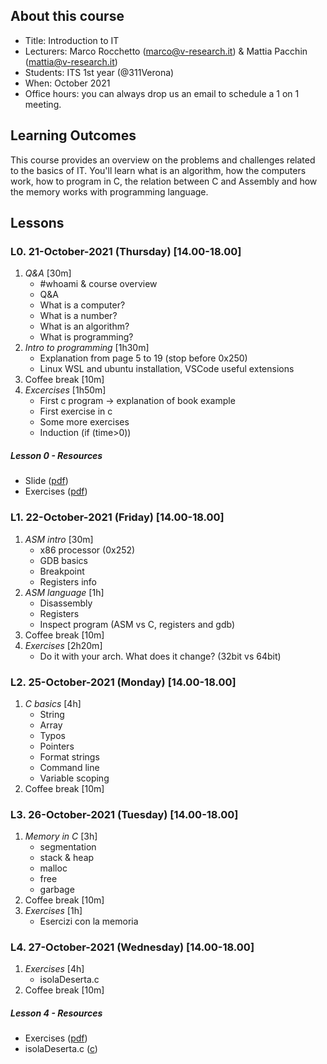 ## About this course

- Title: Introduction to IT
- Lecturers: Marco Rocchetto (marco@v-research.it) & Mattia Pacchin (mattia@v-research.it)
- Students: ITS 1st year (@311Verona)
- When: October 2021 
- Office hours: you can always drop us an email to schedule a 1 on 1 meeting.

## Learning Outcomes
This course provides an overview on the problems and challenges related to the basics of IT. You'll learn what is an algorithm, how the computers work, how to program in C, the relation between C and Assembly and how the memory works with programming language.

## Lessons
### L0. 21-October-2021 (Thursday) [14.00-18.00]
1. *Q&A* [30m]
    - #whoami & course overview
    - Q&A
	- What is a computer?
	- What is a number?
	- What is an algorithm?
	- What is programming?
2. *Intro to programming* [1h30m]
	- Explanation from page 5 to 19 (stop before 0x250)
	- Linux WSL and ubuntu installation, VSCode useful extensions
3. Coffee break [10m]
4. *Excercises* [1h50m]
    - First c program -> explanation of book example
	- First exercise in c
	- Some more exercises
	- Induction (if (time>0))

##### Lesson 0 - Resources
- Slide ([pdf](material/introduction.pdf))
- Exercises ([pdf](material/first_exercises.pdf))

### L1. 22-October-2021 (Friday) [14.00-18.00]
1. *ASM intro* [30m]
    - x86 processor (0x252)
    - GDB basics
	- Breakpoint
    - Registers info
2. *ASM language* [1h]
	- Disassembly
	- Registers
	- Inspect program (ASM vs C, registers and gdb)
3. Coffee break [10m]
4. *Exercises* [2h20m]
	- Do it with your arch. What does it change? (32bit vs 64bit)

### L2. 25-October-2021 (Monday) [14.00-18.00]
1. *C basics* [4h]
	- String
	- Array
	- Typos
	- Pointers
	- Format strings
	- Command line
	- Variable scoping
2. Coffee break [10m]

### L3. 26-October-2021 (Tuesday) [14.00-18.00]
1. *Memory in C* [3h]
	- segmentation
	- stack & heap
	- malloc
	- free
	- garbage
2. Coffee break [10m]
3. *Exercises* [1h]
	- Esercizi con la memoria

### L4. 27-October-2021 (Wednesday) [14.00-18.00]
1. *Exercises* [4h]
	- isolaDeserta.c
2. Coffee break [10m]

##### Lesson 4 - Resources
- Exercises ([pdf](material/last_exercises.pdf))
- isolaDeserta.c ([c](material/draft/isolaDeserta.c))
